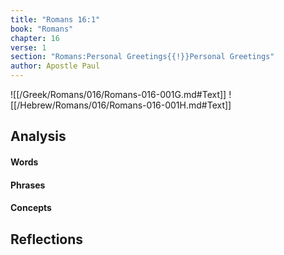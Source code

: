 ```yaml
---
title: "Romans 16:1"
book: "Romans"
chapter: 16
verse: 1
section: "Romans:Personal Greetings{{!}}Personal Greetings"
author: Apostle Paul
---
```

![[/Greek/Romans/016/Romans-016-001G.md#Text]]
![[/Hebrew/Romans/016/Romans-016-001H.md#Text]]

## Analysis

#### Words

#### Phrases

#### Concepts

## Reflections
